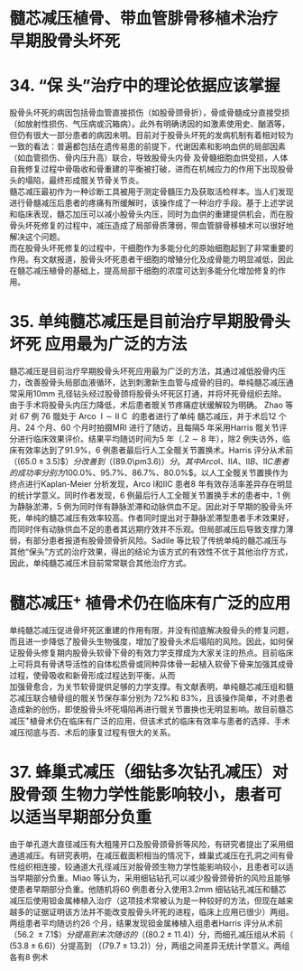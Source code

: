 # 髓芯减压植骨、带血管腓骨移植术治疗 早期股骨头坏死  
# 34. “保 头”治疗中的理论依据应该掌握  
股骨头坏死的病因包括骨血管直接损伤（如股骨颈骨折），骨或骨髓成分直接受损（如放射性损伤、气压病或沉箱病）。此外有明确诱因的如激素使用史、酗酒等，但仍有很大一部分患者的病因未明。目前对于股骨头坏死的发病机制有着相对较为一致的看法：普遍都包括在遗传易患的前提下，代谢因素和影响血供的局部因素（如血管损伤、骨内压升高）联合，导致股骨头内骨 及骨髓细胞血供受损，人体自我修复过程中骨吸收和骨重建的平衡被打破，进而在机械应力的作用下出现股骨头的塌陷，最终形成髋关节骨关节炎。  
髓芯减压最初作为一种诊断工具被用于测定骨髓压力及获取活检样本。当人们发现进行骨髓减压后患者的疼痛有所缓解时，该操作成了一种治疗手段。基于上述学说和临床表现，髓芯加压可以减小股骨头内压，同时为血供的重建提供机会，而在股骨头坏死修复的过程中，减压造成了局部骨质薄弱，带血管腓骨移植术可以很好地解决这个问题。  
而在股骨头坏死修复的过程中，干细胞作为多能分化的原始细胞起到了非常重要的作用。有文献报道，股骨头坏死患者干细胞的增殖分化及成骨能力明显减低，因此在髓芯减压植骨的基础上，提高局部干细胞的浓度可达到多能分化增加修复的作用。  
# 35. 单纯髓芯减压是目前治疗早期股骨头坏死 应用最为广泛的方法  
髓芯减压是目前治疗早期股骨头坏死应用最为广泛的方法，其通过减低股骨内压力，改善股骨头局部血液循环，达到刺激新生血管与成骨的目的。单纯髓芯减压通常采用$10\mathrm{mm}$ 孔径钻头经过股骨颈将股骨头坏死区打通，并将坏死骨组织去除。由于手术将股骨头内压力降低，术后患者髋关节疼痛症状缓解较为明确。 Zhao  等对 67  例 76  髋处于 Arco   $\mathrm{~I~}\!\sim\!\mathrm{~II~C~}$  的患者进行了单纯 髓芯减压，并于术后12 个月、24 个月、60 个月时拍摄MRI 进行了随访，且每隔5 年采用Harris 髋关节评分进行临床效果评价。结果平均随访时间为5 年（$.2\sim8$ 年），除2 例失访外，临床有效率达到了$91.9\%$，6 例患者最后行人工全髋关节置换术。Harris 评分从术前（$(65.0\pm3.5)\$）分改善到（$(89.0\pm3.6)$）分。其中Arco Ⅰ、ⅡA、ⅡB、ⅡC 患者的成功率分别为$100.0\%$、$95.7\%$、$86.7\%$、$80.0\%$。以人工全髋关节置换作为终点进行Kaplan-Meier 分析发现，Arco Ⅰ和ⅡC 患者8 年有效存活率差异存在明显的统计学意义。同时作者发现，6 例最后行人工全髋关节置换手术的患者中，1 例为静脉淤滞，5 例为同时伴有静脉淤滞和动脉供血不足。因此对于早期的股骨头坏死，单纯的髓芯减压有效率较高。作者同时提出对于静脉淤滞型患者手术效果好，而同时伴有动脉供血不足的患者其远期疗效并不乐观。但局部减压后导致支撑力薄弱，有部分患者报道有股骨颈骨折风险。Sadile 等比较了传统单纯的髓芯减压与其他“保头”方式的治疗效果，得出的结论为该方式的有效性不优于其他治疗方式，因此，单纯髓芯减压术目前常常联合其他治疗方式。  
#  髓芯减压$^+$ 植骨术仍在临床有广泛的应用  
单纯髓芯减压促进骨坏死区重建的作用有限，并没有彻底解决股骨头的修复问题，而且进一步降低了股骨头生物强度，增加了股骨头术后塌陷的风险。因此，如何保证股骨头修复期内股骨头软骨下骨的有效力学支撑成为大家关注的热点。目前临床上可将具有骨诱导活性的自体松质骨或同种异体骨一起植入软骨下骨来加强其成骨过程，使骨吸收和新骨形成过程达到平衡，从而  
加强骨愈合，为关节软骨提供足够的力学支撑。有文献表明，单纯髓芯减压组和髓芯减压联合植骨组的髋关节保存率分别为 $72\%$和 $83\%$，且该操作简单，不对患者造成新的创伤，即使股骨头坏死塌陷再进行髋关节置换也无明显影响。故目前髓芯减压$^+$植骨术仍在临床有广泛的应用，但该术式的临床有效率与患者的选择、手术减压彻底与否、术后的康复过程有很大的关系。  
# 37.  蜂巢式减压（细钻多次钻孔减压）对股骨颈 生物力学性能影响较小，患者可以适当早期部分负重  
由于单孔道大直径减压有大粗隆开口及股骨颈骨折等风险，有研究者提出了采用细通道减压。有研究表明，在减压截面积相当的情况下，蜂巢式减压在孔洞之间有骨性组织相连接，较通道大孔径减压对股骨颈生物力学性能影响较小，且患者可以适当早期部分负重。Miao 等认为，采用细钻钻孔可以减少股骨颈骨折的风险且能够使患者早期部分负重。他随机将60 例患者分入使用$3.2\mathrm{mm}$ 细钻钻孔减压和髓芯减压后使用钽金属棒植入治疗（这项技术常被认为是一种较好的方法，但现在越来越多的证据证明该方法并不能改变股骨头坏死的进程，临床上应用已很少）两组。两组患者平均随访约26 个月，结果发现钽金属棒植入组患者Harris 评分从术前（$56.2\ \pm7.1\$）分提高到末次随访的
（(80.2 \pm 11.4)$）分，而细孔减压组从术前（ $(53.8 \pm 6.6)$）分提高到
（$(79.7\pm 13.2)$）分，两组之间差异无统计学意义。两组各有8 例术  